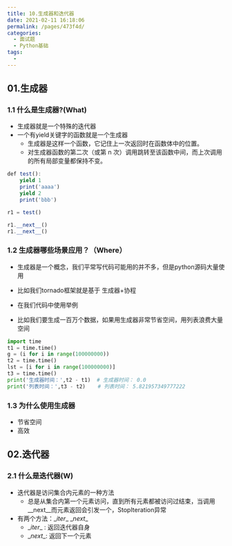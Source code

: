 ```yaml
---
title: 10.生成器和迭代器
date: 2021-02-11 16:18:06
permalink: /pages/473f4d/
categories:
  - 面试题
  - Python基础
tags:
  - 
---
```

## 01.生成器

### 1.1 什么是生成器?(What)

- 生成器就是一个特殊的迭代器
- 一个有yield关键字的函数就是一个生成器
  - 生成器是这样一个函数，它记住上一次返回时在函数体中的位置。
  - 对生成器函数的第二次（或第 n 次）调用跳转至该函数中间，而上次调用的所有局部变量都保持不变。

```javascript
def test():
    yield 1
    print('aaaa')
    yield 2
    print('bbb')

r1 = test()

r1.__next__()
r1.__next__()
```

### 1.2 生成器哪些场景应用？（Where）

- 生成器是一个概念，我们平常写代码可能用的并不多，但是python源码大量使用
- 比如我们tornado框架就是基于 生成器+协程
- 在我们代码中使用举例

- 比如我们要生成一百万个数据，如果用生成器非常节省空间，用列表浪费大量空间

```python
import time
t1 = time.time()
g = (i for i in range(100000000))
t2 = time.time()
lst = [i for i in range(100000000)]
t3 = time.time()
print('生成器时间：',t2 - t1)  # 生成器时间： 0.0
print('列表时间：',t3 - t2)    # 列表时间： 5.821957349777222
```

### 1.3 为什么使用生成器

- 节省空间
- 高效

## 02.迭代器

### 2.1 什么是迭代器(W)

- 迭代器是访问集合内元素的一种方法
  - 总是从集合内第一个元素访问，直到所有元素都被访问过结束，当调用 \__next__而元素返回会引发一个，StopIteration异常
- 有两个方法：\__iter__ \__next__
  - \__iter__ : 返回迭代器自身
  - \__next__: 返回下一个元素